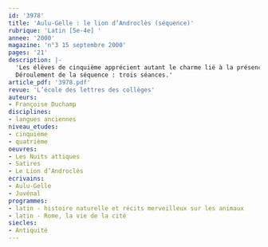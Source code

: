 ```yaml
---
id: '3978'
title: 'Aulu-Gelle : le lion d’Androclès (séquence)'
rubrique: 'Latin [5e-4e] '
annee: '2000'
magazine: 'n°3 15 septembre 2000'
pages: '21'
description: |-
  'Les élèves de cinquième apprécient autant le charme lié à la présence du merveilleux dans les récits mythologiques que le réalisme de situations empruntées à la vie quotidienne. L’épisode du lion d’Androclès rapporté par Aulu-Gelle participe de ces deux attraits : par son ancrage dans un fait de société relativement bien connu des élèves (les jeux du cirque font partie des acquis encyclopédiques) et par le caractère merveilleux des retrouvailles entre le fauve et l’homme. Sur le plan de la langue, le texte d’Aulu-Gelle se prête à de nombreuses investigations. Cet article propose une série d’objectifs accessibles en tout début de cinquième et une série plus ambitieuse expérimentée en fin de cinquième, mais qui pourrait l’être en début de quatrième.
  Déroulement de la séquence : trois séances.'
article_pdf: '3978.pdf'
revue: 'L’école des lettres des collèges'
auteurs:
- Françoise Duchamp
disciplines:
- langues anciennes
niveau_etudes:
- cinquième
- quatrième
oeuvres:
- Les Nuits attiques
- Satires
- Le Lion d’Androclès
ecrivains:
- Aulu-Gelle
- Juvénal
programmes:
- latin - histoire naturelle et récits merveilleux sur les animaux
- latin - Rome, la vie de la cité
siecles:
- Antiquité
---
```


